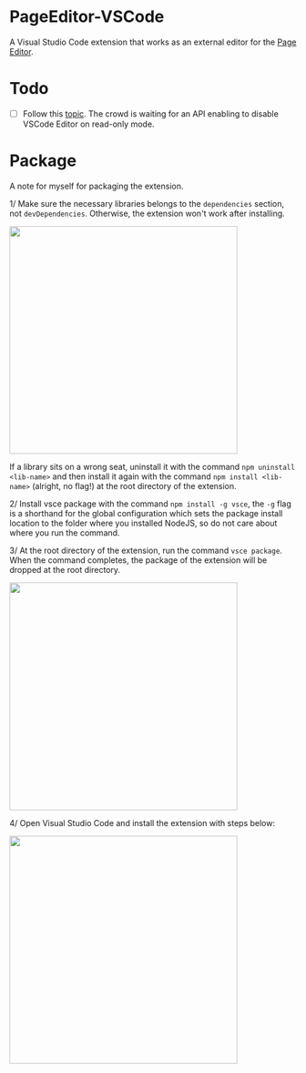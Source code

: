 # PageEditor-VSCode

A Visual Studio Code extension that works as an external editor for the [Page Editor](https://github.com/VanDng/Page-Editor).

# Todo
- [ ] Follow this [topic](https://github.com/microsoft/vscode/issues/4873). The crowd is waiting for an API enabling to disable VSCode Editor on read-only mode.

# Package

A note for myself for packaging the extension.

1/ Make sure the necessary libraries belongs to the `dependencies` section, not `devDependencies`. Otherwise, the extension won't work after installing.

<img src="https://user-images.githubusercontent.com/20492454/156875705-00dd06bd-74a5-4f8a-8196-7ca7b5977f98.png" height="400">

If a library sits on a wrong seat, uninstall it with the command `npm uninstall <lib-name>` and then install it again with the command `npm install <lib-name>` (alright, no flag!) at the root directory of the extension.

2/ Install vsce package with the command `npm install -g vsce`, the `-g` flag is a shorthand for the global configuration which sets the package install location to the folder where you installed NodeJS, so do not care about where you run the command.

3/ At the root directory of the extension, run the command `vsce package`. When the command completes, the package of the extension will be dropped at the root directory.

<img src="https://user-images.githubusercontent.com/20492454/156876464-c2ea2f6a-f633-49fa-93e0-5c8a69171806.png" height="400">

4/ Open Visual Studio Code and install the extension with steps below:

<img src="https://user-images.githubusercontent.com/20492454/156876410-f4d100b6-2949-44b6-a94a-41fea2df74eb.png" height="400">
